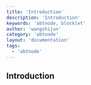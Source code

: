 ```yaml
---
title: 'Introduction'
description: 'Introduction'
keywords: 'abtnode, blocklet'
author: 'wangshijun'
category: 'abtnode'
layout: 'documentation'
tags:
  - 'abtnode'
---
```


## Introduction

[//]: # (TODO: Finish Document)
